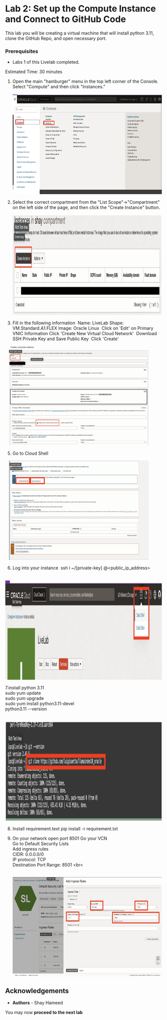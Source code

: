 # Lab 2: Set up the Compute Instance and Connect to GitHub Code

This lab you will be creating a virtual machine that will install python 3.11, clone the GitHub Repo, and open necessary port. 

### Prerequisites
* Labs 1 of this Livelab completed.

Estimated Time: 30 minutes

1. Open the main "hamburger" menu in the top left corner of the Console. Select "Compute" and then click "Instances." <br>
 &nbsp;&nbsp;&nbsp;&nbsp;<img src="images/hamburger-menu-compute.png" width="500" height="320"><br>

2. Select the correct compartment from the "List Scope"→"Compartment" on the left side of the page, and then click the "Create Instance" button. <br>
&nbsp;&nbsp;&nbsp;<img src="images/Compute-instance-create-instance-button.png" width="750" height="320"><br>

3. Fill in the following information 
    Name: LiveLab
    Shape: VM.Standard.A1.FLEX
    Image: Oracle Linux 
    Click on 'Edit' on Primary VNIC Information
    Click 'Create New Virtual Cloud Network' 
    Download SSH Private Key and Save Public Key 
    Click 'Create' <br>

&nbsp;&nbsp;&nbsp;<img src="images/On-Creation-VM.png" width="450" height="320"><br>

5. Go to Cloud Shell <br>

&nbsp;&nbsp;&nbsp;<img src="images/Download-Private-Public-Key.png" width="450" height="320"><br>
   
6. Log into your instance 
    ssh i ~/[private-key] <username>@<public_ip_address> <br>

&nbsp;&nbsp;&nbsp;<img src="images/Open-Cloud-Shell.png" width="1000" height="320"><br>

7.install python 3.11 <br>
    sudo yum update <br>
    sudo yum upgrade <br>
    sudo yum install python3.11-devel <br>
    python3.11 --version <br>

&nbsp;&nbsp;&nbsp;<img src="images/Clone-Repo.png" width="1000" height="320"><br>

8. Install requirement.text
   pip install -r requirement.txt <br>

9. On your network open port 8501
   Go your VCN <br>
   Go to Default Security Lists <br>
   Add ingress rules <br>
    CIDR: 0.0.0.0/0 <br> 
    IP protocol: TCP <br>
    Destination Port Range: 8501 <br<

   &nbsp;&nbsp;&nbsp;<img src="images/VCN-Port-Opening.png" width="750" height="320"><br>

## **Acknowledgements**

* **Authors** - Shay Hameed

You may now **proceed to the next lab**

